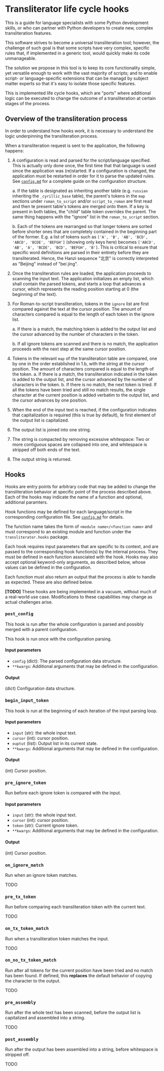 # Transliterator life cycle hooks

This is a guide for language specialists with some Python development skills,
or who can partner with Python developers to create new, complex
transliteration features.

This software strives to become a universal transliteration tool; however, the
challenge of such goal is that some scripts have very complex, specific
rules that, if implemented in a generic tool, would quickly make its code
unmanageable.

The solution we propose in this tool is to keep its core functionality simple,
yet versatile enough to work with the vast majority of scripts; and to enable
script- or language-specific extensions that can be managd by subject matter
experts so that it's easy to isolate those specific features.

This is implemented life cycle hooks, which are "ports" where additional logic
can be executed to change the outcome of a transliteration at certain stages
of the process.


## Overview of the transliteration process

In order to understand how hooks work, it is necessary to understand the logic
underpinning the transliteration process.

When a transliteration request is sent to the application, the following
happens:

1. A configuration is read and parsed for the script/language specified. This
   is actually only done once, the first time that that language is used since
   the application was (re)started. If a configuration is changed, the
   application must be restarted in order for it to parse the updated rules.
   See [`config.md`](./config.md) for a complete guide on the configuration
   structure.

   a. If the table is designated as inheriting another table (e.g. `russian`
      inheriting the `_cyrillic_base` table), the parent's tokens in the `map`
      sections under `roman_to_script` and/or `script_to_roman` are first read
      and then te present table's tokens are merged onto them. If a key is
      present in both tables, the "child" table token overrides the parent. The
      same thing happens with the "ignore" list in the `roman_to_script`
      section.

   b. Each of the tokens are rearranged so that longer tokens are
      sorted before shorter ones that are completely contained in the beginning
      part of the former. E.g. a list of tokens such as `['A', 'B', 'AB',
      'BCD', 'ABCD', 'BCDE', 'BEFGH']` (showing only keys here) becomes
      `['ABCD', 'AB', 'A', 'BCDE', 'BCD', 'BEFGH', 'B']`. This is critical to
      ensure that specific word definitions are parsed in their entirety before
      they are transliterated. Hence, the Hanzi sequence "北京" is correctly
      interpreted as "Beijing" instead of "bei jing".
2. Once the transliteration rules are loaded, the application proceeds to
   scanning the input text. The application initializes an empty list, which
   shall contain the parsed tokens, and starts a loop that advances a cursor,
   which represents the reading position starting at 0 (the beginning of the
   text).
3. For Roman-to-script transliteration, tokens in the `ignore` list are first
   compared against the text at the cursor position. The amount of
   characters compared is equal to the length of each token in the ignore list.

   a. If there is a match, the matching token is added to the output list and
      the cursor advanced by the number of characters in the token.

   b. If all ignore tokens are scanned and there is no match, the application
      proceeds with the next step at the same cursor position.
4. Tokens in the relevant `map` of the transliteration table are compared, one
   by one in the order established in 1.b, with the string at the cursor
   position. The amount of characters compared is equal to the length of the
   token.
   a. If there is a match, the transliteration indicated in the token is added
      to the output list, and the cursor advanced by the number of characters
      in the token.
   b. If there is no match, the next token is tried. If all the tokens have
      been tried and still no match results, the single character at the
      current position is added verbatim to the output list, and the cursor
      advances by one position.
5. When the end of the input text is reached, if the configuration indicates
   that capitalization is required (this is true by default), te first element
   of the output list is capitalized.
6. The output list is joined into one string.
7. The string is compacted by removing excessive whitespace: Two or more
   contiguous spaces are collapsed into one, and whitespace is stripped off
   both ends of the text.
8. The output string is returned.


## Hooks

Hooks are entry points for arbitrary code that may be added to change the
transliteration behavior at specific point of the process described above.
Each of the hooks may indicate the name of a function and optional, additional
paramters.

Hook functions may be defined for each language/script in the corresponding
configuration file. See [`config.md`](./config.md) for details.

The function name takes the form of `<module name>/<function name>` and must
correspond to an existing module and function under the `transliterator.hooks`
package.

Each hook requires input parameters that are specific to its context, and are
passed to the corresponding hook function(s) by the internal process. They must
be defined in each function associated with the hook. Hooks may also accept
optional keyword-only arguments, as described below, whose values can be
defined in the configuration.

Each function must also return an output that the process is able to handle as
expected. These are also defined below.

**[TODO]** These hooks are being implemented in a vacuum, without much of a
real-world use case. Modifications to these capabilities may change as actual
challenges arise.

### `post_config`

This hook is run after the whole configuration is parsed and possibly merged
with a parent configuration.

This hook is run once with the configuration parsing.

#### Input parameters

- `config` (dict): The parsed configuration data structure.
- `**kwargs`: Additional arguments that may be defined in the configuration.

#### Output

(dict) Configuration data structure.

### `begin_input_token`

This hook is run at the beginning of each iteration of the input parsing loop.

#### Input parameters

- `input` (str): the whole input text.
- `cursor` (int): cursor position.
- `ouptut` (list): Output list in its current state.
- `**kwargs`: Additional arguments that may be defined in the configuration.

#### Output

(int) Cursor position.

### `pre_ignore_token`

Run before each ignore token is compared with the input.

#### Input parameters

- `input` (str): the whole input text.
- `cursor` (int): cursor position.
- `token` (str): Current ignore token.
- `**kwargs`: Additional arguments that may be defined in the configuration.

#### Output

(int) Cursor position.

### `on_ignore_match`

Run when an ignore token matches.

TODO

### `pre_tx_token`

Run before comparing each transliteration token with the current text.

TODO

### `on_tx_token_match`

Run when a transliteration token matches the input.

TODO

### `on_no_tx_token_match`

Run after all tokens for the current position have been tried and no match has
been found. If defined, this **replaces** the default behavior of copying the
character to the output.

TODO

### `pre_assembly`

Run after the whole text has been scanned, before the output list is
capitalized and assembled into a string.

TODO

### `post_assembly`

Run after the output has been assembled into a string, before whitespace is
stripped off.

TODO
